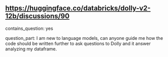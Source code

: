 ## https://huggingface.co/databricks/dolly-v2-12b/discussions/90

contains_question: yes

question_part: I am new to language models, can anyone guide me how the code should be written further to ask questions to Dolly and it answer analyzing my dataframe.